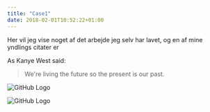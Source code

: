 ```yaml
---
title: "Case1"
date: 2018-02-01T10:52:22+01:00
---
```


Her vil jeg vise noget af det arbejde jeg selv har lavet, og en af mine yndlings citater er 

As Kanye West said:

> We're living the future so
> the present is our past.

![GitHub Logo](/images/hair.png)

![GitHub Logo](/images/hair2.png)